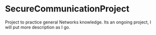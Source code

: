 # SecureCommunicationProject
Project to practice general Networks knowledge. Its an ongoing project, I will put more description as I go.
